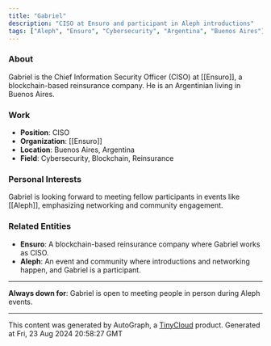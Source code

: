```yaml
---
title: "Gabriel"
description: "CISO at Ensuro and participant in Aleph introductions"
tags: ["Aleph", "Ensuro", "Cybersecurity", "Argentina", "Buenos Aires"]
---
```


### About
Gabriel is the Chief Information Security Officer (CISO) at [[Ensuro]], a blockchain-based reinsurance company. He is an Argentinian living in Buenos Aires.

### Work
- **Position**: CISO
- **Organization**: [[Ensuro]]
- **Location**: Buenos Aires, Argentina
- **Field**: Cybersecurity, Blockchain, Reinsurance

### Personal Interests
Gabriel is looking forward to meeting fellow participants in events like [[Aleph]], emphasizing networking and community engagement.

### Related Entities
- **Ensuro**: A blockchain-based reinsurance company where Gabriel works as CISO.
- **Aleph**: An event and community where introductions and networking happen, and Gabriel is a participant.

---

**Always down for**: Gabriel is open to meeting people in person during Aleph events.

---
This content was generated by AutoGraph, a [TinyCloud](https://tinycloud.xyz/) product.
Generated at Fri, 23 Aug 2024 20:58:27 GMT
